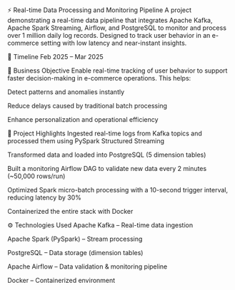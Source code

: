 ⚡ Real-time Data Processing and Monitoring Pipeline
A project demonstrating a real-time data pipeline that integrates Apache Kafka, Apache Spark Streaming, Airflow, and PostgreSQL to monitor and process over 1 million daily log records. Designed to track user behavior in an e-commerce setting with low latency and near-instant insights.

📅 Timeline
Feb 2025 – Mar 2025

🎯 Business Objective
Enable real-time tracking of user behavior to support faster decision-making in e-commerce operations. This helps:

Detect patterns and anomalies instantly

Reduce delays caused by traditional batch processing

Enhance personalization and operational efficiency

📌 Project Highlights
Ingested real-time logs from Kafka topics and processed them using PySpark Structured Streaming

Transformed data and loaded into PostgreSQL (5 dimension tables)

Built a monitoring Airflow DAG to validate new data every 2 minutes (~50,000 rows/run)

Optimized Spark micro-batch processing with a 10-second trigger interval, reducing latency by 30%

Containerized the entire stack with Docker

⚙️ Technologies Used
Apache Kafka – Real-time data ingestion

Apache Spark (PySpark) – Stream processing

PostgreSQL – Data storage (dimension tables)

Apache Airflow – Data validation & monitoring pipeline

Docker – Containerized environment

